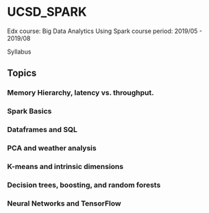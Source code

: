 # UCSD_SPARK
Edx course: Big Data Analytics Using Spark
course period: 2019/05 - 2019/08

Syllabus

## Topics
### Memory Hierarchy, latency vs. throughput.
### Spark Basics
### Dataframes and SQL
### PCA and weather analysis
### K-means and intrinsic dimensions
### Decision trees, boosting, and random forests
### Neural Networks and TensorFlow

